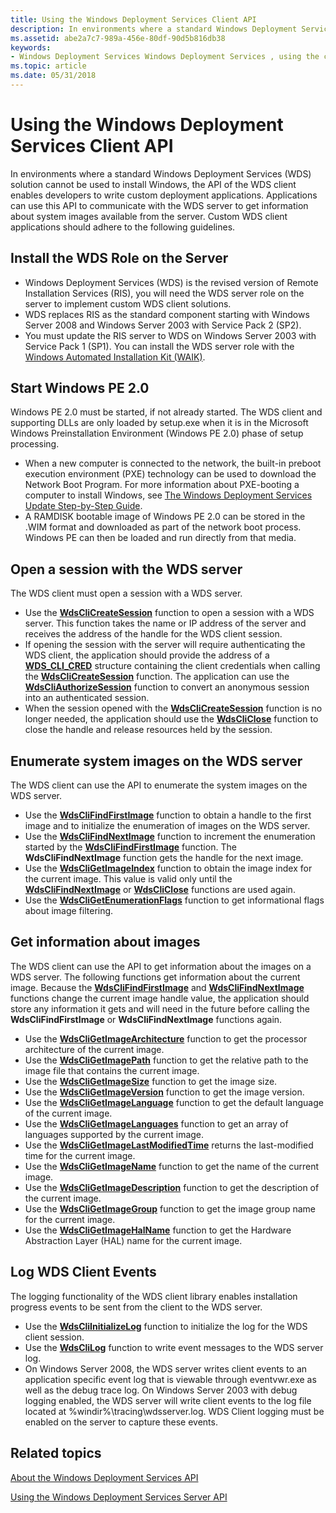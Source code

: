 ```yaml
---
title: Using the Windows Deployment Services Client API
description: In environments where a standard Windows Deployment Services (WDS) solution cannot be used to install Windows, the API of the WDS client enables developers to write custom deployment applications.
ms.assetid: abe2a7c7-989a-456e-80df-90d5b816db38
keywords:
- Windows Deployment Services Windows Deployment Services , using the client API
ms.topic: article
ms.date: 05/31/2018
---
```


# Using the Windows Deployment Services Client API

In environments where a standard Windows Deployment Services (WDS) solution cannot be used to install Windows, the API of the WDS client enables developers to write custom deployment applications. Applications can use this API to communicate with the WDS server to get information about system images available from the server. Custom WDS client applications should adhere to the following guidelines.

## Install the WDS Role on the Server

-   Windows Deployment Services (WDS) is the revised version of Remote Installation Services (RIS), you will need the WDS server role on the server to implement custom WDS client solutions.
-   WDS replaces RIS as the standard component starting with Windows Server 2008 and Windows Server 2003 with Service Pack 2 (SP2).
-   You must update the RIS server to WDS on Windows Server 2003 with Service Pack 1 (SP1). You can install the WDS server role with the [Windows Automated Installation Kit (WAIK)](https://go.microsoft.com/fwlink/p/?linkid=53552).

## Start Windows PE 2.0

Windows PE 2.0 must be started, if not already started. The WDS client and supporting DLLs are only loaded by setup.exe when it is in the Microsoft Windows Preinstallation Environment (Windows PE 2.0) phase of setup processing.

-   When a new computer is connected to the network, the built-in preboot execution environment (PXE) technology can be used to download the Network Boot Program. For more information about PXE-booting a computer to install Windows, see [The Windows Deployment Services Update Step-by-Step Guide](https://go.microsoft.com/fwlink/p/?linkid=66145).
-   A RAMDISK bootable image of Windows PE 2.0 can be stored in the .WIM format and downloaded as part of the network boot process. Windows PE can then be loaded and run directly from that media.

## Open a session with the WDS server

The WDS client must open a session with a WDS server.

-   Use the [**WdsCliCreateSession**](/windows/desktop/api/WdsClientAPI/nf-wdsclientapi-wdsclicreatesession) function to open a session with a WDS server. This function takes the name or IP address of the server and receives the address of the handle for the WDS client session.
-   If opening the session with the server will require authenticating the WDS client, the application should provide the address of a [**WDS\_CLI\_CRED**](/windows/win32/api/wdsclientapi/ns-wdsclientapi-wds_cli_cred) structure containing the client credentials when calling the [**WdsCliCreateSession**](/windows/desktop/api/WdsClientAPI/nf-wdsclientapi-wdsclicreatesession) function. The application can use the [**WdsCliAuthorizeSession**](/windows/desktop/api/WdsClientAPI/nf-wdsclientapi-wdscliauthorizesession) function to convert an anonymous session into an authenticated session.
-   When the session opened with the [**WdsCliCreateSession**](/windows/desktop/api/WdsClientAPI/nf-wdsclientapi-wdsclicreatesession) function is no longer needed, the application should use the [**WdsCliClose**](/windows/desktop/api/WdsClientAPI/nf-wdsclientapi-wdscliclose) function to close the handle and release resources held by the session.

## Enumerate system images on the WDS server

The WDS client can use the API to enumerate the system images on the WDS server.

-   Use the [**WdsCliFindFirstImage**](/windows/desktop/api/WdsClientAPI/nf-wdsclientapi-wdsclifindfirstimage) function to obtain a handle to the first image and to initialize the enumeration of images on the WDS server.
-   Use the [**WdsCliFindNextImage**](/windows/desktop/api/WdsClientAPI/nf-wdsclientapi-wdsclifindnextimage) function to increment the enumeration started by the [**WdsCliFindFirstImage**](/windows/desktop/api/WdsClientAPI/nf-wdsclientapi-wdsclifindfirstimage) function. The **WdsCliFindNextImage** function gets the handle for the next image.
-   Use the [**WdsCliGetImageIndex**](/windows/desktop/api/WdsClientAPI/nf-wdsclientapi-wdscligetimageindex) function to obtain the image index for the current image. This value is valid only until the [**WdsCliFindNextImage**](/windows/desktop/api/WdsClientAPI/nf-wdsclientapi-wdsclifindnextimage) or [**WdsCliClose**](/windows/desktop/api/WdsClientAPI/nf-wdsclientapi-wdscliclose) functions are used again.
-   Use the [**WdsCliGetEnumerationFlags**](/windows/desktop/api/WdsClientAPI/nf-wdsclientapi-wdscligetenumerationflags) function to get informational flags about image filtering.

## Get information about images

The WDS client can use the API to get information about the images on a WDS server. The following functions get information about the current image. Because the [**WdsCliFindFirstImage**](/windows/desktop/api/WdsClientAPI/nf-wdsclientapi-wdsclifindfirstimage) and [**WdsCliFindNextImage**](/windows/desktop/api/WdsClientAPI/nf-wdsclientapi-wdsclifindnextimage) functions change the current image handle value, the application should store any information it gets and will need in the future before calling the **WdsCliFindFirstImage** or **WdsCliFindNextImage** functions again.

-   Use the [**WdsCliGetImageArchitecture**](/windows/desktop/api/WdsClientAPI/nf-wdsclientapi-wdscligetimagearchitecture) function to get the processor architecture of the current image.
-   Use the [**WdsCliGetImagePath**](/windows/desktop/api/WdsClientAPI/nf-wdsclientapi-wdscligetimagepath) function to get the relative path to the image file that contains the current image.
-   Use the [**WdsCliGetImageSize**](/windows/desktop/api/WdsClientAPI/nf-wdsclientapi-wdscligetimagesize) function to get the image size.
-   Use the [**WdsCliGetImageVersion**](/windows/desktop/api/WdsClientAPI/nf-wdsclientapi-wdscligetimageversion) function to get the image version.
-   Use the [**WdsCliGetImageLanguage**](/windows/desktop/api/WdsClientAPI/nf-wdsclientapi-wdscligetimagelanguage) function to get the default language of the current image.
-   Use the [**WdsCliGetImageLanguages**](/windows/desktop/api/WdsClientAPI/nf-wdsclientapi-wdscligetimagelanguages) function to get an array of languages supported by the current image.
-   Use the [**WdsCliGetImageLastModifiedTime**](/windows/desktop/api/WdsClientAPI/nf-wdsclientapi-wdscligetimagelastmodifiedtime) returns the last-modified time for the current image.
-   Use the [**WdsCliGetImageName**](/windows/desktop/api/WdsClientApi/nf-wdsclientapi-wdscligetimagename) function to get the name of the current image.
-   Use the [**WdsCliGetImageDescription**](/windows/desktop/api/WdsClientAPI/nf-wdsclientapi-wdscligetimagedescription) function to get the description of the current image.
-   Use the [**WdsCliGetImageGroup**](/windows/desktop/api/WdsClientAPI/nf-wdsclientapi-wdscligetimagegroup) function to get the image group name for the current image.
-   Use the [**WdsCliGetImageHalName**](/windows/desktop/api/WdsClientAPI/nf-wdsclientapi-wdscligetimagehalname) function to get the Hardware Abstraction Layer (HAL) name for the current image.

## Log WDS Client Events

The logging functionality of the WDS client library enables installation progress events to be sent from the client to the WDS server.

-   Use the [**WdsCliInitializeLog**](/windows/desktop/api/WdsClientAPI/nf-wdsclientapi-wdscliinitializelog) function to initialize the log for the WDS client session.
-   Use the [**WdsCliLog**](/windows/desktop/api/WdsClientAPI/nf-wdsclientapi-wdsclilog) function to write event messages to the WDS server log.
-   On Windows Server 2008, the WDS server writes client events to an application specific event log that is viewable through eventvwr.exe as well as the debug trace log. On Windows Server 2003 with debug logging enabled, the WDS server will write client events to the log file located at %windir%\\tracing\\wdsserver.log. WDS Client logging must be enabled on the server to capture these events.

## Related topics

<dl> <dt>

[About the Windows Deployment Services API](about-the-windows-deployment-services-api.md)
</dt> <dt>

[Using the Windows Deployment Services Server API](using-the-windows-deployment-services-server-api.md)
</dt> </dl>

 

 




